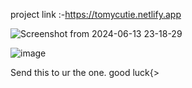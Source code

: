 project link :-https://tomycutie.netlify.app

![Screenshot from 2024-06-13 23-18-29](https://github.com/yeti1o3/NO_TO_NO/assets/90787719/1d848401-eebb-48ba-a384-59cf437aeca6)


![image](https://github.com/yeti1o3/NO_TO_NO/assets/90787719/d55cadb5-6d67-45a7-ad24-6e1d0acb4a61)

Send this to ur the one.
good luck{>
